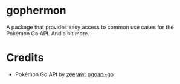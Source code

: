 # gophermon
A package that provides easy access to common use cases for the Pokémon Go API. And a bit more.

# Credits
- Pokémon Go API by [zeeraw](https://github.com/zeeraw): [pgoapi-go](https://github.com/pogodevorg/pgoapi-go)
